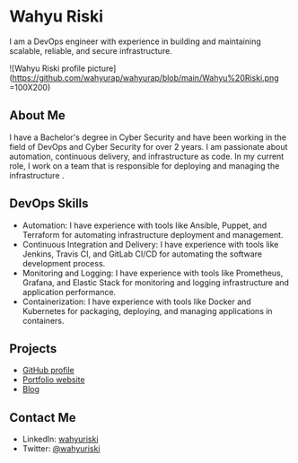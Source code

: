 # Wahyu Riski

I am a DevOps engineer with experience in building and maintaining scalable, reliable, and secure infrastructure.

![Wahyu Riski profile picture](https://github.com/wahyurap/wahyurap/blob/main/Wahyu%20Riski.png =100X200)

## About Me

I have a Bachelor's degree in Cyber Security and have been working in the field of DevOps and Cyber Security for over 2 years. I am passionate about automation, continuous delivery, and infrastructure as code. In my current role, I work on a team that is responsible for deploying and managing the infrastructure .

## DevOps Skills

- Automation: I have experience with tools like Ansible, Puppet, and Terraform for automating infrastructure deployment and management.
- Continuous Integration and Delivery: I have experience with tools like Jenkins, Travis CI, and GitLab CI/CD for automating the software development process.
- Monitoring and Logging: I have experience with tools like Prometheus, Grafana, and Elastic Stack for monitoring and logging infrastructure and application performance.
- Containerization: I have experience with tools like Docker and Kubernetes for packaging, deploying, and managing applications in containers.

## Projects

- [GitHub profile](https://github.com/wahyuriski)
- [Portfolio website](https://wahyuriski.github.io)
- [Blog](https://wahyuriski.github.io/blog)

## Contact Me

- LinkedIn: [wahyuriski](https://www.linkedin.com/in/wahyuriski)
- Twitter: [@wahyuriski](https://twitter.com/wahyuriski)
